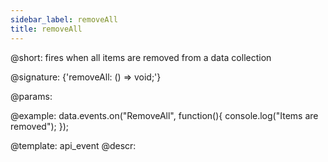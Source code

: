 ```yaml
---
sidebar_label: removeAll
title: removeAll
---          
```


@short: fires when all items are removed from a data collection

@signature: {'removeAll: () => void;'}
	
@params:

@example:
data.events.on("RemoveAll", function(){
	console.log("Items are removed");
});

@template:	api_event
@descr:

